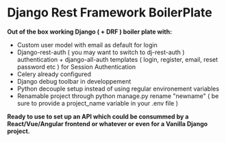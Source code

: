 <h1> Django Rest Framework BoilerPlate  </h1>

**Out of the box working Django ( + DRF ) boiler plate with:**

- Custom user model with email as default for login  
- Django-rest-auth ( you may want to switch to dj-rest-auth ) authentication + django-all-auth templates ( login, register, email, reset password etc ) for Session Authentication
- Celery already configured 
- Django debug toolbar in developpement 
- Python decouple setup instead of using regular environement variables 
- Renamable project through python manage.py rename "newname" ( be sure to provide a project_name variable in your .env file ) 


**Ready to use to set up an API which could be consummed by a React/Vue/Angular frontend or whatever or even for a  Vanilla Django project.** 
